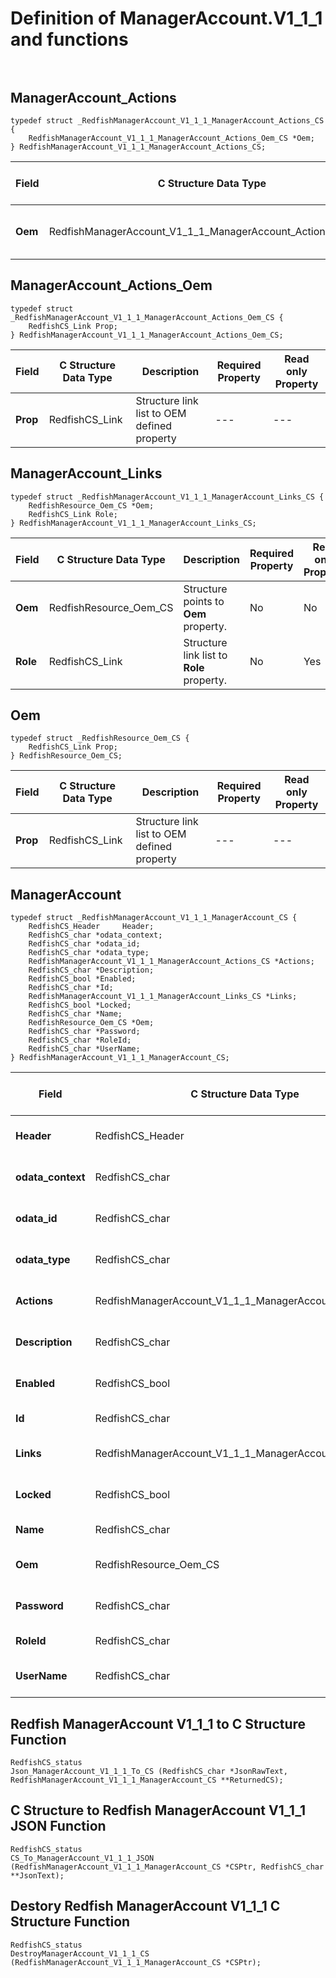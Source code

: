 # Definition of ManagerAccount.V1_1_1 and functions<br><br>

## ManagerAccount_Actions
    typedef struct _RedfishManagerAccount_V1_1_1_ManagerAccount_Actions_CS {
        RedfishManagerAccount_V1_1_1_ManagerAccount_Actions_Oem_CS *Oem;
    } RedfishManagerAccount_V1_1_1_ManagerAccount_Actions_CS;

|Field |C Structure Data Type|Description |Required Property|Read only Property
| ---  | --- | --- | --- | ---
|**Oem**|RedfishManagerAccount_V1_1_1_ManagerAccount_Actions_Oem_CS| Structure points to **Oem** property.| No| No


## ManagerAccount_Actions_Oem
    typedef struct _RedfishManagerAccount_V1_1_1_ManagerAccount_Actions_Oem_CS {
        RedfishCS_Link Prop;
    } RedfishManagerAccount_V1_1_1_ManagerAccount_Actions_Oem_CS;

|Field |C Structure Data Type|Description |Required Property|Read only Property
| ---  | --- | --- | --- | ---
|**Prop**|RedfishCS_Link| Structure link list to OEM defined property| ---| ---


## ManagerAccount_Links
    typedef struct _RedfishManagerAccount_V1_1_1_ManagerAccount_Links_CS {
        RedfishResource_Oem_CS *Oem;
        RedfishCS_Link Role;
    } RedfishManagerAccount_V1_1_1_ManagerAccount_Links_CS;

|Field |C Structure Data Type|Description |Required Property|Read only Property
| ---  | --- | --- | --- | ---
|**Oem**|RedfishResource_Oem_CS| Structure points to **Oem** property.| No| No
|**Role**|RedfishCS_Link| Structure link list to **Role** property.| No| Yes


## Oem
    typedef struct _RedfishResource_Oem_CS {
        RedfishCS_Link Prop;
    } RedfishResource_Oem_CS;

|Field |C Structure Data Type|Description |Required Property|Read only Property
| ---  | --- | --- | --- | ---
|**Prop**|RedfishCS_Link| Structure link list to OEM defined property| ---| ---


## ManagerAccount
    typedef struct _RedfishManagerAccount_V1_1_1_ManagerAccount_CS {
        RedfishCS_Header     Header;
        RedfishCS_char *odata_context;
        RedfishCS_char *odata_id;
        RedfishCS_char *odata_type;
        RedfishManagerAccount_V1_1_1_ManagerAccount_Actions_CS *Actions;
        RedfishCS_char *Description;
        RedfishCS_bool *Enabled;
        RedfishCS_char *Id;
        RedfishManagerAccount_V1_1_1_ManagerAccount_Links_CS *Links;
        RedfishCS_bool *Locked;
        RedfishCS_char *Name;
        RedfishResource_Oem_CS *Oem;
        RedfishCS_char *Password;
        RedfishCS_char *RoleId;
        RedfishCS_char *UserName;
    } RedfishManagerAccount_V1_1_1_ManagerAccount_CS;

|Field |C Structure Data Type|Description |Required Property|Read only Property
| ---  | --- | --- | --- | ---
|**Header**|RedfishCS_Header|Redfish C structure header|---|---
|**odata_context**|RedfishCS_char| String pointer to **@odata.context** property.| No| No
|**odata_id**|RedfishCS_char| String pointer to **@odata.id** property.| No| No
|**odata_type**|RedfishCS_char| String pointer to **@odata.type** property.| No| No
|**Actions**|RedfishManagerAccount_V1_1_1_ManagerAccount_Actions_CS| Structure points to **Actions** property.| No| No
|**Description**|RedfishCS_char| String pointer to **Description** property.| No| Yes
|**Enabled**|RedfishCS_bool| Boolean pointer to **Enabled** property.| No| No
|**Id**|RedfishCS_char| String pointer to **Id** property.| Yes| Yes
|**Links**|RedfishManagerAccount_V1_1_1_ManagerAccount_Links_CS| Structure points to **Links** property.| No| No
|**Locked**|RedfishCS_bool| Boolean pointer to **Locked** property.| No| No
|**Name**|RedfishCS_char| String pointer to **Name** property.| Yes| Yes
|**Oem**|RedfishResource_Oem_CS| Structure points to **Oem** property.| No| No
|**Password**|RedfishCS_char| String pointer to **Password** property.| No| No
|**RoleId**|RedfishCS_char| String pointer to **RoleId** property.| No| No
|**UserName**|RedfishCS_char| String pointer to **UserName** property.| No| No
## Redfish ManagerAccount V1_1_1 to C Structure Function
    RedfishCS_status
    Json_ManagerAccount_V1_1_1_To_CS (RedfishCS_char *JsonRawText, RedfishManagerAccount_V1_1_1_ManagerAccount_CS **ReturnedCS);

## C Structure to Redfish ManagerAccount V1_1_1 JSON Function
    RedfishCS_status
    CS_To_ManagerAccount_V1_1_1_JSON (RedfishManagerAccount_V1_1_1_ManagerAccount_CS *CSPtr, RedfishCS_char **JsonText);

## Destory Redfish ManagerAccount V1_1_1 C Structure Function
    RedfishCS_status
    DestroyManagerAccount_V1_1_1_CS (RedfishManagerAccount_V1_1_1_ManagerAccount_CS *CSPtr);

